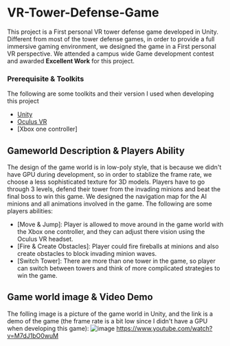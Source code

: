 # VR-Tower-Defense-Game
This project is a First personal VR tower defense game developed in Unity. Different from most of the tower defense games, in order to 
provide a full immersive gaming environment, we designed the game in a First personal VR perspective. We attended a campus wide Game development contest 
and awarded **Excellent Work** for this project.

### Prerequisite & Toolkits

The following are some toolkits and their version I used when developing this project

* [Unity](https://unity3d.com/)
* [Oculus VR](https://www.oculus.com/)
* [Xbox one controller]

## Gameworld Description & Players Ability

The design of the game world is in low-poly style, that is because we didn't have GPU during development, so in order to stablize the 
frame rate, we choose a less sophisticated texture for 3D models. Players have to go through 3 levels, defend their tower from the invading minions
and beat the final boss to win this game. We designed the navigation map for the AI minions and all animations involved in the game. The following 
are some players abilities:

* [Move & Jump]: Player is allowed to move around in the game world with the Xbox one controller, and they can adjust there vision using the 
Oculus VR headset.
* [Fire & Create Obstacles]: Player could fire fireballs at minions and also create obstacles to block invading minion waves.
* [Switch Tower]: There are more than one tower in the game, so player can switch between towers and think of more complicated strategies to win the game.

## Game world image & Video Demo

The folling image is a picture of the game world in Unity, and the link is a demo of the game (the frame rate is a bit low since I didn't have a GPU when developing this game):
![image]()
https://www.youtube.com/watch?v=M7dJ1bO0wuM

